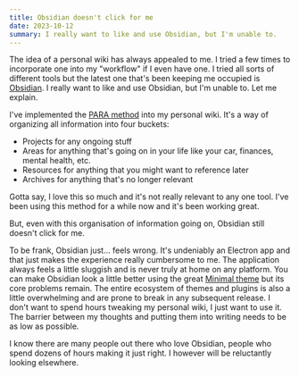 ```yaml
---
title: Obsidian doesn't click for me
date: 2023-10-12
summary: I really want to like and use Obsidian, but I'm unable to.
---
```


The idea of a personal wiki has always appealed to me. I tried a few times to incorporate one into my "workflow" if I even have one. I tried all sorts of different tools but the latest one that's been keeping me occupied is [Obsidian](https://obsidian.md/). I really want to like and use Obsidian, but I'm unable to. Let me explain.

I've implemented the [PARA method](https://fortelabs.com/blog/para/) into my personal wiki. It's a way of organizing all information into four buckets:

- Projects for any ongoing stuff
- Areas for anything that's going on in your life like your car, finances, mental health, etc.
- Resources for anything that you might want to reference later
- Archives for anything that's no longer relevant

Gotta say, I love this so much and it's not really relevant to any one tool. I've been using this method for a while now and it's been working great.

But, even with this organisation of information going on, Obsidian still doesn't click for me.

To be frank, Obsidian just... feels wrong. It's undeniably an Electron app and that just makes the experience really cumbersome to me. The application always feels a little sluggish and is never truly at home on any platform. You can make Obsidian look a little better using the great [Minimal theme](https://github.com/kepano/obsidian-minimal) but its core problems remain. The entire ecosystem of themes and plugins is also a little overwhelming and are prone to break in any subsequent release. I don't want to spend hours tweaking my personal wiki, I just want to use it. The barrier between my thoughts and putting them into writing needs to be as low as possible.

I know there are many people out there who love Obsidian, people who spend dozens of hours making it just right. I however will be reluctantly looking elsewhere.
